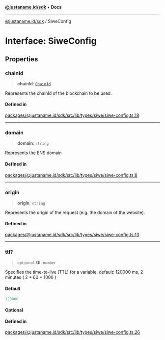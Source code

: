 [**@justaname.id/sdk**](../README.md) • **Docs**

***

[@justaname.id/sdk](../globals.md) / SiweConfig

# Interface: SiweConfig

## Properties

### chainId

> **chainId**: [`ChainId`](../type-aliases/ChainId.md)

Represents the chainId of the blockchain to be used.

#### Defined in

[packages/@justaname.id/sdk/src/lib/types/siwe/siwe-config.ts:18](https://github.com/JustaName-id/JustaName-sdk/blob/577c5c787ef18bf8ddf8b997f021738a0e8ca336/packages/@justaname.id/sdk/src/lib/types/siwe/siwe-config.ts#L18)

***

### domain

> **domain**: `string`

Represents the ENS domain

#### Defined in

[packages/@justaname.id/sdk/src/lib/types/siwe/siwe-config.ts:8](https://github.com/JustaName-id/JustaName-sdk/blob/577c5c787ef18bf8ddf8b997f021738a0e8ca336/packages/@justaname.id/sdk/src/lib/types/siwe/siwe-config.ts#L8)

***

### origin

> **origin**: `string`

Represents the origin of the request (e.g. the domain of the website).

#### Defined in

[packages/@justaname.id/sdk/src/lib/types/siwe/siwe-config.ts:13](https://github.com/JustaName-id/JustaName-sdk/blob/577c5c787ef18bf8ddf8b997f021738a0e8ca336/packages/@justaname.id/sdk/src/lib/types/siwe/siwe-config.ts#L13)

***

### ttl?

> `optional` **ttl**: `number`

Specifies the time-to-live (TTL) for a variable.
default: 120000 ms, 2 minutes ( 2 * 60 * 1000 )

#### Default

```ts
120000
```

#### Optional

#### Defined in

[packages/@justaname.id/sdk/src/lib/types/siwe/siwe-config.ts:26](https://github.com/JustaName-id/JustaName-sdk/blob/577c5c787ef18bf8ddf8b997f021738a0e8ca336/packages/@justaname.id/sdk/src/lib/types/siwe/siwe-config.ts#L26)
